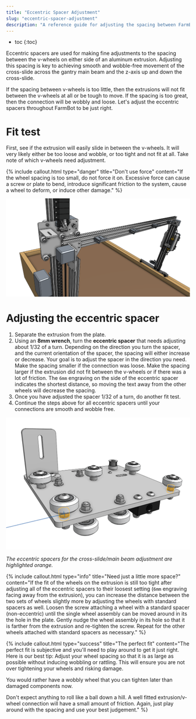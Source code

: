 ```yaml
---
title: "Eccentric Spacer Adjustment"
slug: "eccentric-spacer-adjustment"
description: "A reference guide for adjusting the spacing between FarmBot's V-wheels"
---
```


* toc
{:toc}

Eccentric spacers are used for making fine adjustments to the spacing between the v-wheels on either side of an aluminum extrusion. Adjusting this spacing is key to achieving smooth and wobble-free movement of the cross-slide across the gantry main beam and the z-axis up and down the cross-slide.

If the spacing between v-wheels is too little, then the extrusions will not fit between the v-wheels at all or be tough to move. If the spacing is too great, then the connection will be wobbly and loose. Let's adjust the eccentric spacers throughout FarmBot to be just right.

# Fit test
First, see if the extrusion will easily slide in between the v-wheels. It will very likely either be too loose and wobble, or too tight and not fit at all. Take note of which v-wheels need adjustment.

{%
include callout.html
type="danger"
title="Don't use force"
content="If the wheel spacing is too small, do not force it on. Excessive force can cause a screw or plate to bend, introduce significant friction to the system, cause a wheel to deform, or induce other damage."
%}



![Screen Shot 2017-02-27 at 12.31.59 PM.png](_images/Screen_Shot_2019-12-18_at_11.03.45_AM.png)

# Adjusting the eccentric spacer
1. Separate the extrusion from the plate.
2. Using an **8mm wrench**, turn the **eccentric spacer** that needs adjusting about 1/32 of a turn. Depending on the direction you turn the spacer, and the current orientation of the spacer, the spacing will either increase or decrease. Your goal is to adjust the spacer in the direction you need. Make the spacing smaller if the connection was loose. Make the spacing larger if the extrusion did not fit between the v-wheels or if there was a lot of friction. The `6mm` engraving on the side of the eccentric spacer indicates the shortest distance, so moving the text away from the other wheels will decrease the spacing.
3. Once you have adjusted the spacer 1/32 of a turn, do another fit test.
4. Continue the steps above for all eccentric spacers until your connections are smooth and wobble free.

![Screen Shot 2019-12-18 at 3.06.32 PM.png](_images/Screen_Shot_2019-12-18_at_3.06.32_PM.png)

_The eccentric spacers for the cross-slide/main beam adjustment are highlighted orange._



{%
include callout.html
type="info"
title="Need just a little more space?"
content="If the fit of the wheels on the extrusion is still too tight after adjusting all of the eccentric spacers to their loosest setting (`6mm` engraving facing away from the extrusion), you can increase the distance between the two sets of wheels slightly more by adjusting the wheels with standard spacers as well. Loosen the screw attaching a wheel with a standard spacer (non-eccentric) until the single wheel assembly can be moved around in its the hole in the plate. Gently nudge the wheel assembly in its hole so that it is farther from the extrusion and re-tighten the screw. Repeat for the other wheels attached with standard spacers as necessary."
%}



{%
include callout.html
type="success"
title="The perfect fit"
content="The perfect fit is subjective and you'll need to play around to get it just right. Here is our best tip: Adjust your wheel spacing so that it is as large as possible without inducing wobbling or rattling. This will ensure you are not over tightening your wheels and risking damage.

You would rather have a wobbly wheel that you can tighten later than damaged components now.

Don't expect anything to roll like a ball down a hill. A well fitted extrusion/v-wheel connection will have a small amount of friction. Again, just play around with the spacing and use your best judgement."
%}




